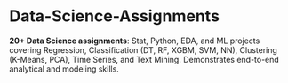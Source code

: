 # Data-Science-Assignments
**20+ Data Science assignments**: Stat, Python, EDA, and ML projects covering Regression, Classification (DT, RF, XGBM, SVM, NN), Clustering (K-Means, PCA), Time Series, and Text Mining. Demonstrates end-to-end analytical and modeling skills.
